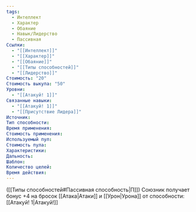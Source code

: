 ```yaml
---
tags:
  - Интеллект
  - Характер
  - Обаяние
  - Навык/Лидерство
  - Пассивная
Ссылки:
  - "[[Интеллект]]"
  - "[[Характер]]"
  - "[[Обаяние]]"
  - "[[Типы способностей]]"
  - "[[Лидерство]]"
Стоимость: "20"
Стоимость выкупа: "50"
Уровни:
  - "[[Атакуй! 1]]"
Связанные навыки:
  - "[[Атакуй! 1]]"
  - "[[Присутствие Лидера]]"
Источник:
Тип способности:
Время применения:
Стоимость применения:
Используемый пул:
Стоимость пула:
Характеристики:
Дальность:
Шаблон:
Количество целей:
Время действия:
---
```

([[Типы способностей#Пассивная способность|П]]) Союзник получает бонус +4 на бросок [[Атака|Атаки]] и [[Урон|Урона]] от способности: [[Атакуй! 1|Атакуй!]]